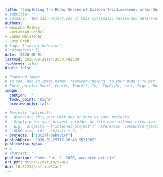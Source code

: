 ```yaml
---
title: 'Completing the Redox‐Series of Silicon Trisdioxolene: ortho‐Quinone and Lewis Superacid Make a Powerful Redox Catalyst.'
# subtitle: ''
# summary: 'The main objectives of this systematic review and meta-analysis are to evaluate the effect of age on error-related negativity (ERN) and the error positivity (Pe) magnitude in children and adolescents, and to examine potential moderators of these effects, including age, sex, experimental task, task difficulty, and topography and quantification of the ERN and the Pe'
authors:
- Rezisha Maskey
- Christoph Bendel
- Jonas Malzacher
- Lutz Greb
# tags: ["social-behavior"]
# categories: []
date: '2020-08-01'
lastmod: 2020-08-29T14:26:47+02:00
featured: false
draft: false

# Featured image
# To use, add an image named `featured.jpg/png` to your page's folder.
# Focal points: Smart, Center, TopLeft, Top, TopRight, Left, Right, BottomLeft, Bottom, BottomRight.
image:
  caption: ''
  focal_point: 'Right'
  preview_only: false

# Projects (optional).
#   Associate this post with one or more of your projects.
#   Simply enter your project's folder or file name without extension.
#   E.g. `projects = ["internal-project"]` references `content/project/deep-learning/index.md`.
#   Otherwise, set `projects = []`.
+ projects: ["social-behavior"]
publishDate: '2020-08-29T12:26:46.952196Z'
publication_types:
- 3
# abstract: ''
publication: 'Chem. Eur. J. 2020, accepted article'
url_pdf: https://osf.io/57ae2
doi: 10.31234/osf.io/57ae2
---
```

